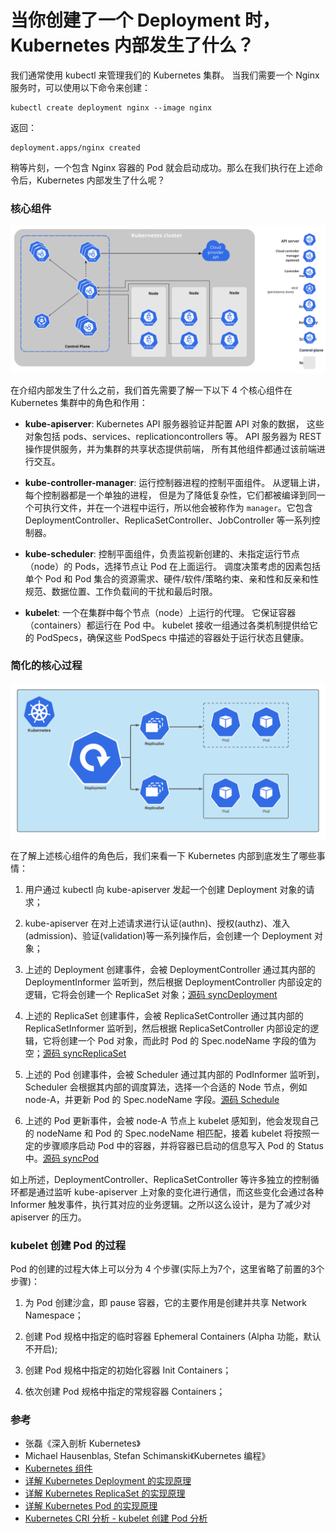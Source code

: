# 当你创建了一个 Deployment 时，Kubernetes 内部发生了什么？


我们通常使用 kubectl 来管理我们的 Kubernetes 集群。 当我们需要一个 Nginx 服务时，可以使用以下命令来创建：

```shell
kubectl create deployment nginx --image nginx
```

返回：

```shell
deployment.apps/nginx created
```

稍等片刻，一个包含 Nginx 容器的 Pod 就会启动成功。那么在我们执行在上述命令后，Kubernetes 内部发生了什么呢？

### 核心组件

![components-of-kubernetes](./components-of-kubernetes.svg)

在介绍内部发生了什么之前，我们首先需要了解一下以下 4 个核心组件在 Kubernetes 集群中的角色和作用：

* **kube-apiserver**: Kubernetes API 服务器验证并配置 API 对象的数据， 这些对象包括 pods、services、replicationcontrollers 等。 API 服务器为 REST 操作提供服务，并为集群的共享状态提供前端， 所有其他组件都通过该前端进行交互。

* **kube-controller-manager**: 运行控制器进程的控制平面组件。 从逻辑上讲，每个控制器都是一个单独的进程， 但是为了降低复杂性，它们都被编译到同一个可执行文件，并在一个进程中运行，所以他会被称作为 `manager`。它包含 DeploymentController、ReplicaSetController、JobController 等一系列控制器。

* **kube-scheduler**: 控制平面组件，负责监视新创建的、未指定运行节点（node）的 Pods，选择节点让 Pod 在上面运行。 调度决策考虑的因素包括单个 Pod 和 Pod 集合的资源需求、硬件/软件/策略约束、亲和性和反亲和性规范、数据位置、工作负载间的干扰和最后时限。

* **kubelet**: 一个在集群中每个节点（node）上运行的代理。 它保证容器（containers）都运行在 Pod 中。 kubelet 接收一组通过各类机制提供给它的 PodSpecs，确保这些 PodSpecs 中描述的容器处于运行状态且健康。

### 简化的核心过程

![deployment-replicaset-pod](./deployment-replicaset-pod.png)

在了解上述核心组件的角色后，我们来看一下 Kubernetes 内部到底发生了哪些事情：

1. 用户通过 kubectl 向 kube-apiserver 发起一个创建 Deployment 对象的请求；

2. kube-apiserver 在对上述请求进行认证(authn)、授权(authz)、准入(admission)、验证(validation)等一系列操作后，会创建一个 Deployment 对象；

3. 上述的 Deployment 创建事件，会被 DeploymentController 通过其内部的 DeploymentInformer 监听到，然后根据 DeploymentController 内部设定的逻辑，它将会创建一个 ReplicaSet 对象；[源码 syncDeployment](https://github.com/kubernetes/kubernetes/blob/2c0e4a232a3c10a9083012ec28a3622bd4e4be90/pkg/controller/deployment/deployment_controller.go#L566)

4. 上述的 ReplicaSet 创建事件，会被 ReplicaSetController 通过其内部的 ReplicaSetInformer 监听到，然后根据 ReplicaSetController 内部设定的逻辑，它将创建一个 Pod 对象，而此时 Pod 的 Spec.nodeName 字段的值为空；[源码 syncReplicaSet](https://github.com/kubernetes/kubernetes/blob/59e5b849c9439375575f6ced54fb9e2364b58797/pkg/controller/replicaset/replica_set.go#L650)

5. 上述的 Pod 创建事件，会被 Scheduler 通过其内部的 PodInformer 监听到，Scheduler 会根据其内部的调度算法，选择一个合适的 Node 节点，例如 node-A，并更新 Pod 的 Spec.nodeName 字段。[源码 Schedule](https://github.com/kubernetes/kubernetes/blob/2c0e4a232a3c10a9083012ec28a3622bd4e4be90/pkg/scheduler/generic_scheduler.go#L93)

6. 上述的 Pod 更新事件，会被 node-A 节点上 kubelet 感知到，他会发现自己的 nodeName 和 Pod 的 Spec.nodeName 相匹配，接着 kubelet 将按照一定的步骤顺序启动 Pod 中的容器，并将容器已启动的信息写入 Pod 的 Status 中。[源码 syncPod](https://github.com/kubernetes/kubernetes/blob/fb70ca9b7b24ce90b19b0d565ae43e6af20458ad/pkg/kubelet/kubelet.go#L1530)

如上所述，DeploymentController、ReplicaSetController 等许多独立的控制循环都是通过监听 kube-apiserver 上对象的变化进行通信，而这些变化会通过各种 Informer 触发事件，执行其对应的业务逻辑。之所以这么设计，是为了减少对 apiserver 的压力。

### kubelet 创建 Pod 的过程

Pod 的创建的过程大体上可以分为 4 个步骤(实际上为7个，这里省略了前置的3个步骤)：

1. 为 Pod 创建沙盒，即 pause 容器，它的主要作用是创建并共享 Network Namespace；

2. 创建 Pod 规格中指定的临时容器 Ephemeral Containers (Alpha 功能，默认不开启);

3. 创建 Pod 规格中指定的初始化容器 Init Containers；

4. 依次创建 Pod 规格中指定的常规容器 Containers；

### 参考

* 张磊《深入剖析 Kubernetes》
* Michael Hausenblas, Stefan Schimanski《Kubernetes 编程》
* [Kubernetes 组件](https://kubernetes.io/zh/docs/concepts/overview/components/)
* [详解 Kubernetes Deployment 的实现原理](https://draveness.me/kubernetes-deployment/)
* [详解 Kubernetes ReplicaSet 的实现原理](https://draveness.me/kubernetes-replicaset/)
* [详解 Kubernetes Pod 的实现原理](https://draveness.me/kubernetes-pod/)
* [Kubernetes CRI 分析 - kubelet 创建 Pod 分析](https://mp.weixin.qq.com/s/AG6H_mPuTu6-_ISQWu3YHw)
